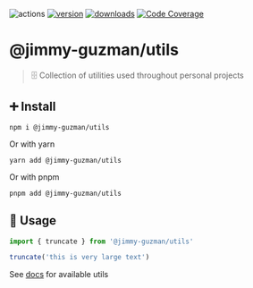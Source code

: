 ![actions][actions-badge]
[![version][version-badge]][package] [![downloads][downloads-badge]][npmtrends]
[![Code Coverage][coverage-badge]][coverage]

# @jimmy-guzman/utils

> 🗄️ Collection of utilities used throughout personal projects

## ➕ Install

```shell
npm i @jimmy-guzman/utils
```

Or with yarn

```shell
yarn add @jimmy-guzman/utils
```

Or with pnpm

```shell
pnpm add @jimmy-guzman/utils
```

## 📝 Usage

```ts
import { truncate } from '@jimmy-guzman/utils'

truncate('this is very large text')
```

See [docs](https://jimmy-guzman.github.io/utils/) for available utils

<!-- badges links -->

[actions-badge]: https://img.shields.io/github/workflow/status/jimmy-guzman/utils/release?label=actions&logo=github-actions&style=flat-square
[version-badge]: https://img.shields.io/npm/v/utils.svg?logo=npm&style=flat-square
[package]: https://www.npmjs.com/package/@jimmy-guzman/utils
[downloads-badge]: https://img.shields.io/npm/dm/@jimmy-guzman/utils.svg?logo=npm&style=flat-square
[npmtrends]: http://www.npmtrends.com/@jimmy-guzman
[coverage-badge]: https://img.shields.io/codecov/c/github/jimmy-guzman/utils.svg?style=flat-square
[coverage]: https://codecov.io/github/jimmy-guzman/utils
